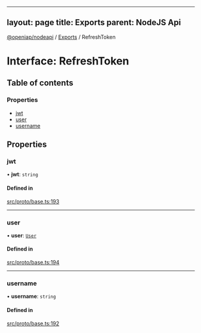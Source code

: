
---
layout: page
title: Exports
parent: NodeJS Api
---
[@openiap/nodeapi](../README.md) / [Exports](../modules.md) / RefreshToken

# Interface: RefreshToken

## Table of contents

### Properties

- [jwt](RefreshToken.md#jwt)
- [user](RefreshToken.md#user)
- [username](RefreshToken.md#username)

## Properties

### jwt

• **jwt**: `string`

#### Defined in

[src/proto/base.ts:193](https://github.com/openiap/nodeapi/blob/a6b5438/src/proto/base.ts#L193)

___

### user

• **user**: [`User`](../modules.md#user)

#### Defined in

[src/proto/base.ts:194](https://github.com/openiap/nodeapi/blob/a6b5438/src/proto/base.ts#L194)

___

### username

• **username**: `string`

#### Defined in

[src/proto/base.ts:192](https://github.com/openiap/nodeapi/blob/a6b5438/src/proto/base.ts#L192)
